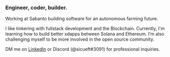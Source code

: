 ### Engineer, coder, builder. 

Working at Sabanto building software for an autonomous farming future.

I like tinkering with fullstack development and the Blockchain. Currently, I'm learning how to build better xdapps between Solana and Ethereum. I’m also challenging myself to be more involved in the open source community.

DM me on [LinkedIn](https://www.linkedin.com/in/michael-lee-355430150/) or Discord (@sicueft#3091) for professional inquiries.

<!---
vlmlee/vlmlee is a ✨ special ✨ repository because its `README.md` (this file) appears on your GitHub profile.
You can click the Preview link to take a look at your changes.
--->
